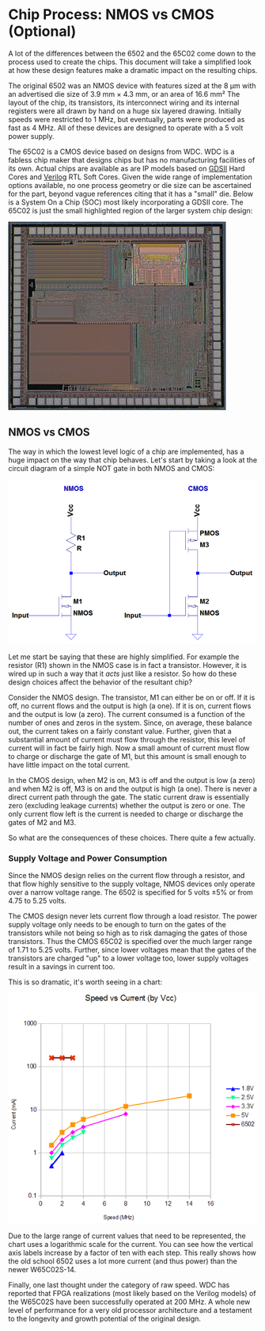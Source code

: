 # Chip Process: NMOS vs CMOS (Optional)

A lot of the differences between the 6502 and the 65C02 come down to the
process used to create the chips. This document will take a simplified look
at how these design features make a dramatic impact on the resulting chips.

The original 6502 was an NMOS device with features sized at the 8 &mu;m with
an advertised die size of 3.9 mm &times; 4.3 mm, or an area of 16.6 mm&sup2;
The layout of the chip, its transistors, its interconnect wiring and its
internal registers were all drawn by hand on a huge six layered drawing.
Initially speeds were restricted to 1 MHz, but eventually, parts were
produced as fast as 4 MHz. All of these devices are designed to operate
with a 5 volt power supply.

The 65C02 is a CMOS device based on designs from WDC. WDC is a fabless
chip maker that designs chips but has no manufacturing facilities of its
own. Actual chips are available as are IP models based on
[GDSII](https://en.wikipedia.org/wiki/GDSII)
Hard Cores and
[Verilog](https://en.wikipedia.org/wiki/Verilog)
RTL Soft Cores. Given the wide range of implementation options available, no
one process geometry or die size can be ascertained for the part, beyond
vague references citing that it has a "small" die. Below is a System On a
Chip (SOC) most likely incorporating a GDSII core. The 65C02 is just the small
highlighted region of the larger system chip design:

![65C02 SOC](./65c02_in_a_SOC.png)

## NMOS vs CMOS

The way in which the lowest level logic of a chip are implemented, has a huge
impact on the way that chip behaves. Let's start by taking a look at the
circuit diagram of a simple NOT gate in both NMOS and CMOS:

![NMOS vs CMOS](./NvsC.png)

Let me start be saying that these are highly simplified. For example the
resistor (R1) shown in the NMOS case is in fact a transistor. However, it is
wired up in such a way that it _acts_ just like a resistor. So how do these
design choices affect the behavior of the resultant chip?

Consider the NMOS design. The transistor, M1 can either be on or off. If it
is off, no current flows and the output is high (a one). If it is on, current
flows and the output is low (a zero). The current consumed is a function of
the number of ones and zeros in the system. Since, on average, these balance
out, the current takes on a fairly constant value. Further, given that a
substantial amount of current must flow through the resistor, this level of
current will in fact be fairly high. Now a small amount of current must flow
to charge or discharge the gate of M1, but this amount is small enough to
have little impact on the total current.

In the CMOS design, when M2 is on, M3 is off and the output is low (a zero)
and when M2 is off, M3 is on and the output is high (a one). There is never
a direct current path through the gate. The static current draw is essentially
zero (excluding leakage currents) whether the output is zero or one. The only
current flow left is the current is needed to charge or discharge the gates
of M2 and M3.

So what are the consequences of these choices. There quite a few actually.

### Supply Voltage and Power Consumption

Since the NMOS design relies on the current flow through a resistor, and that
flow highly sensitive to the supply voltage, NMOS devices only operate over
a narrow voltage range. The 6502 is specified for 5 volts &plusmn;5% or from
4.75 to 5.25 volts.

The CMOS design never lets current flow through a load resistor. The power
supply voltage only needs to be enough to turn on the gates of the
transistors while not being so high as to risk damaging the gates of those
transistors. Thus the CMOS 65C02 is specified over the much larger range
of 1.71 to 5.25 volts. Further, since lower voltages mean that the gates
of the transistors are charged "up" to a lower voltage too, lower supply
voltages result in a savings in current too.

This is so dramatic, it's worth seeing in a chart:

![Current vs Speed by Voltage](./CurrentvSpeed.png)

Due to the large range of current values that need to be represented, the
chart uses a logarithmic scale for the current. You can see how the vertical
axis labels increase by a factor of ten with each step. This really shows how
the old school 6502 uses a lot more current (and thus power) than the newer
W65C02S-14.

Finally, one last thought under the category of raw speed. WDC has reported
that FPGA realizations (most likely based on the Verilog models) of the
W65C02S have been successfully operated at 200 MHz. A whole new level of
performance for a very old processor architecture and a testament to the
longevity and growth potential of the original design.
